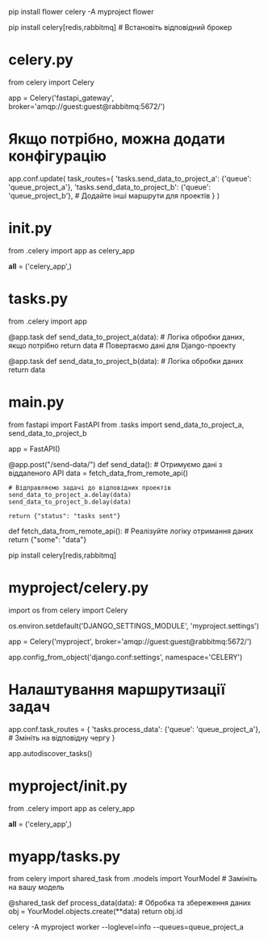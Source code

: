 pip install flower
celery -A myproject flower


pip install celery[redis,rabbitmq]  # Встановіть відповідний брокер


# celery.py
from celery import Celery

app = Celery('fastapi_gateway', broker='amqp://guest:guest@rabbitmq:5672/')

# Якщо потрібно, можна додати конфігурацію
app.conf.update(
    task_routes={
        'tasks.send_data_to_project_a': {'queue': 'queue_project_a'},
        'tasks.send_data_to_project_b': {'queue': 'queue_project_b'},
        # Додайте інші маршрути для проектів
    }
)


# __init__.py
from .celery import app as celery_app

__all__ = ('celery_app',)



# tasks.py
from .celery import app

@app.task
def send_data_to_project_a(data):
    # Логіка обробки даних, якщо потрібно
    return data  # Повертаємо дані для Django-проекту

@app.task
def send_data_to_project_b(data):
    # Логіка обробки даних
    return data




# main.py
from fastapi import FastAPI
from .tasks import send_data_to_project_a, send_data_to_project_b

app = FastAPI()

@app.post("/send-data/")
def send_data():
    # Отримуємо дані з віддаленого API
    data = fetch_data_from_remote_api()

    # Відправляємо задачі до відповідних проектів
    send_data_to_project_a.delay(data)
    send_data_to_project_b.delay(data)

    return {"status": "tasks sent"}



def fetch_data_from_remote_api():
    # Реалізуйте логіку отримання даних
    return {"some": "data"}


pip install celery[redis,rabbitmq]



# myproject/celery.py
import os
from celery import Celery

os.environ.setdefault('DJANGO_SETTINGS_MODULE', 'myproject.settings')

app = Celery('myproject', broker='amqp://guest:guest@rabbitmq:5672/')

app.config_from_object('django.conf:settings', namespace='CELERY')

# Налаштування маршрутизації задач
app.conf.task_routes = {
    'tasks.process_data': {'queue': 'queue_project_a'},  # Змініть на відповідну чергу
}

app.autodiscover_tasks()



# myproject/__init__.py
from .celery import app as celery_app

__all__ = ('celery_app',)



# myapp/tasks.py
from celery import shared_task
from .models import YourModel  # Замініть на вашу модель

@shared_task
def process_data(data):
    # Обробка та збереження даних
    obj = YourModel.objects.create(**data)
    return obj.id



celery -A myproject worker --loglevel=info --queues=queue_project_a


